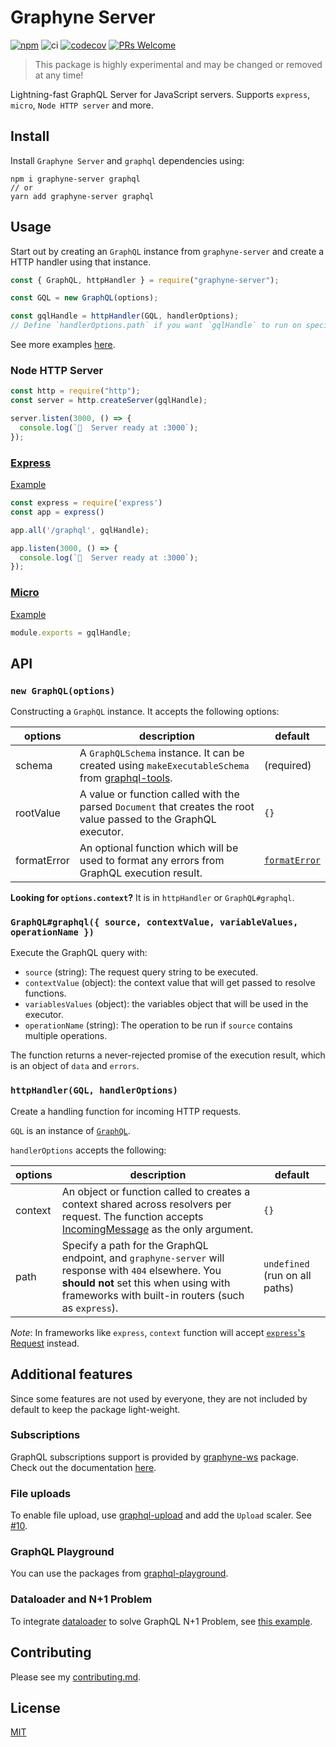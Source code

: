 # Graphyne Server

[![npm](https://badgen.net/npm/v/graphyne-server)](https://www.npmjs.com/package/graphyne-server)
![ci](https://github.com/hoangvvo/graphyne/workflows/Test%20and%20coverage/badge.svg)
[![codecov](https://codecov.io/gh/hoangvvo/graphyne/branch/master/graph/badge.svg)](https://codecov.io/gh/hoangvvo/graphyne)
[![PRs Welcome](https://badgen.net/badge/PRs/welcome/ff5252)](/CONTRIBUTING.md)

> This package is highly experimental and may be changed or removed at any time!

Lightning-fast GraphQL Server for JavaScript servers. Supports `express`, `micro`, `Node HTTP server` and more.

## Install

Install `Graphyne Server` and `graphql` dependencies using:

```shell
npm i graphyne-server graphql
// or
yarn add graphyne-server graphql
```

## Usage

Start out by creating an `GraphQL` instance from `graphyne-server` and create a HTTP handler using that instance.

```javascript
const { GraphQL, httpHandler } = require("graphyne-server");

const GQL = new GraphQL(options);

const gqlHandle = httpHandler(GQL, handlerOptions);
// Define `handlerOptions.path` if you want `gqlHandle` to run on specific path and respond with 404 otherwise
```

See more examples [here](/examples/).

### Node HTTP Server

```javascript
const http = require("http");
const server = http.createServer(gqlHandle);

server.listen(3000, () => {
  console.log(`🚀  Server ready at :3000`);
});
```

### [Express](https://github.com/expressjs/express)

[Example](/examples/with-express)

```javascript
const express = require('express')
const app = express()

app.all('/graphql', gqlHandle);

app.listen(3000, () => {
  console.log(`🚀  Server ready at :3000`);
});
```

### [Micro](https://github.com/zeit/micro)

[Example](/examples/with-micro)

```javascript
module.exports = gqlHandle;
```

## API

### `new GraphQL(options)`

Constructing a `GraphQL` instance. It accepts the following options:

| options | description | default |
|---------|-------------|---------|
| schema | A `GraphQLSchema` instance. It can be created using `makeExecutableSchema` from [graphql-tools](https://github.com/apollographql/graphql-tools). | (required) |
| rootValue | A value or function called with the parsed `Document` that creates the root value passed to the GraphQL executor. | `{}` |
| formatError | An optional function which will be used to format any errors from GraphQL execution result. | [`formatError`](https://github.com/graphql/graphql-js/blob/master/src/error/formatError.js) |

**Looking for `options.context`?** It is in `httpHandler` or `GraphQL#graphql`.

### `GraphQL#graphql({ source, contextValue, variableValues, operationName })`

Execute the GraphQL query with:

- `source` (string): The request query string to be executed.
- `contextValue` (object): the context value that will get passed to resolve functions.
- `variablesValues` (object): the variables object that will be used in the executor.
- `operationName` (string): The operation to be run if `source` contains multiple operations.

The function returns a never-rejected promise of the execution result, which is an object of `data` and `errors`.

### `httpHandler(GQL, handlerOptions)`

Create a handling function for incoming HTTP requests.

`GQL` is an instance of [`GraphQL`](#new-graphqloptions).

`handlerOptions` accepts the following:

| options | description | default |
|---------|-------------|---------|
| context | An object or function called to creates a context shared across resolvers per request. The function accepts [IncomingMessage](https://nodejs.org/api/http.html#http_class_http_incomingmessage) as the only argument. | `{}` |
| path | Specify a path for the GraphQL endpoint, and `graphyne-server` will response with `404` elsewhere. You **should not** set this when using with frameworks with built-in routers (such as `express`). | `undefined` (run on all paths) |

*Note*: In frameworks like `express`, `context` function will accept [`express`'s Request](https://expressjs.com/en/4x/api.html#req) instead.

## Additional features

Since some features are not used by everyone, they are not included by default to keep the package light-weight.

### Subscriptions

GraphQL subscriptions support is provided by [graphyne-ws](https://www.npmjs.com/package/graphyne-ws) package. Check out the documentation [here](/packages/graphyne-ws).

### File uploads

To enable file upload, use [graphql-upload](https://github.com/jaydenseric/graphql-upload) and add the `Upload` scaler. See [#10](https://github.com/hoangvvo/graphyne/issues/10).

### GraphQL Playground

You can use the packages from [graphql-playground](https://github.com/prisma-labs/graphql-playground).

### Dataloader and N+1 Problem

To integrate [dataloader](https://github.com/graphql/dataloader) to solve GraphQL N+1 Problem, see [this example](/examples/with-dataloader).

## Contributing

Please see my [contributing.md](/CONTRIBUTING.md).

## License

[MIT](/LICENSE)
